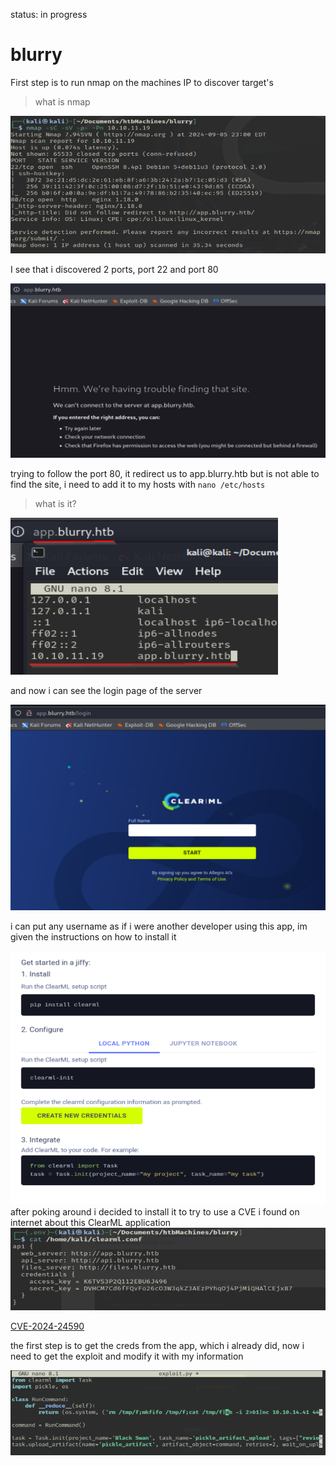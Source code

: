 status: in progress

# blurry

First step is to run nmap on the machines IP to discover target's 

>what is nmap

![nmap](./img/nmap.png)

I see that i discovered 2 ports, port 22 and port 80

![appnf](./img/appnf.png)

trying to follow the port 80, it redirect us to app.blurry.htb but is not able to find the site, i need to add it to my hosts with `nano /etc/hosts`
>what is it?

![nano](./img/nano.png)

and now i can see the login page of the server

![login](./img/login.png)

i can put any username as if i were another developer using this app, im given the instructions on how to install it

![clearMLins](./img/clearMLinstall.png)
after poking around i decided to install it to try to use a CVE i found on internet about this ClearML application
![clearSet](./img/clearSetUp.png)

[CVE-2024-24590](https://github.com/h3xm4n/ClearML-vulnerability-exploit-RCE-2024-CVE-2024-24590-)

the first step is to get the creds from the app, which i already did, now i need to get the exploit and modify it with my information

![exploitcode](./img/exploitcode.png)
